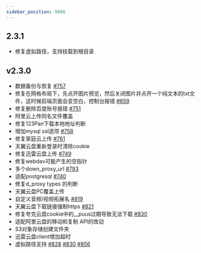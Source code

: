 ```yaml
---
sidebar_position: 9980
---
```


## 2.3.1
- 修复虚拟路径，支持挂载到根目录

## v2.3.0

- 数据备份与恢复 [#757](https://github.com/Xhofe/alist/issues/757)
- 修复在网格布局下，先点开图片预览，然后关闭图片并点开一个纯文本的txt文件，这时候前端页面会变空白，控制台报错 [#859](https://github.com/Xhofe/alist/issues/859)
- 修复删除百度账号报错 [#751](https://github.com/Xhofe/alist/issues/751)
- 阿里云上传同名文件覆盖
- 修复123Pan下载本地地址判断
- 增加mysql ssl选项 [#758](https://github.com/Xhofe/alist/issues/758)
- 修复家庭云上传 [#761](https://github.com/Xhofe/alist/issues/761)
- 天翼云盘重新登录时清除cookie
- 修复迅雷云盘上传 [#749](https://github.com/Xhofe/alist/issues/749)
- 修复webdav可能产生的空指针
- 多个down_proxy_url [#793](https://github.com/Xhofe/alist/issues/793)
- 适配postgresql [#740](https://github.com/Xhofe/alist/issues/740)
- 修复d_proxy types 的判断
- 天翼云盘PC覆盖上传
- 自定义音频/视频拓展名 [#819](https://github.com/Xhofe/alist/issues/819)
- 天翼云盘下载链接强制https [#821](https://github.com/Xhofe/alist/issues/821)
- 修复夸克云盘cookie中的__puus过期导致无法下载 [#830](https://github.com/Xhofe/alist/issues/830)
- 适配阿里云盘的移动和复制 API的改动
- S3对象存储创建文件夹
- 迅雷云盘client增加超时
- 虚拟路径支持 [#828](https://github.com/Xhofe/alist/issues/828) [#830](https://github.com/Xhofe/alist/issues/830) [#856](https://github.com/Xhofe/alist/issues/856)